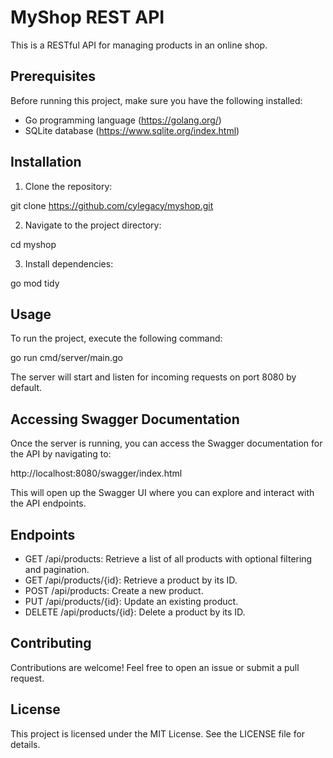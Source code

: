# MyShop REST API

This is a RESTful API for managing products in an online shop.

## Prerequisites

Before running this project, make sure you have the following installed:

- Go programming language (https://golang.org/)
- SQLite database (https://www.sqlite.org/index.html)

## Installation

1. Clone the repository:

git clone https://github.com/cylegacy/myshop.git

2. Navigate to the project directory:
   
cd myshop

3. Install dependencies:
   
go mod tidy


## Usage

To run the project, execute the following command:

go run cmd/server/main.go


The server will start and listen for incoming requests on port 8080 by default.

## Accessing Swagger Documentation

Once the server is running, you can access the Swagger documentation for the API by navigating to:

http://localhost:8080/swagger/index.html


This will open up the Swagger UI where you can explore and interact with the API endpoints.

## Endpoints

- GET /api/products: Retrieve a list of all products with optional filtering and pagination.
- GET /api/products/{id}: Retrieve a product by its ID.
- POST /api/products: Create a new product.
- PUT /api/products/{id}: Update an existing product.
- DELETE /api/products/{id}: Delete a product by its ID.

  
## Contributing

Contributions are welcome! Feel free to open an issue or submit a pull request.

## License

This project is licensed under the MIT License. See the LICENSE file for details.


